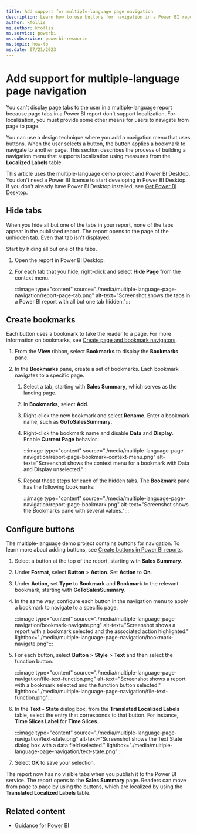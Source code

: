 ```yaml
---
title: Add support for multiple-language page navigation
description: Learn how to use buttons for navigation in a Power BI report without tabs. Translations Builder supports localization for button text.
author: kfollis   
ms.author: kfollis
ms.service: powerbi
ms.subservice: powerbi-resource
ms.topic: how-to
ms.date: 07/21/2023
---
```

# Add support for multiple-language page navigation

You can't display page tabs to the user in a multiple-language report because page tabs in a Power BI report don't support localization. For localization, you must provide some other means for users to navigate from page to page.

You can use a design technique where you add a navigation menu that uses buttons. When the user selects a button, the button applies a bookmark to navigate to another page. This section describes the process of building a navigation menu that supports localization using measures from the **Localized Labels** table.

This article uses the multiple-language demo project and Power BI Desktop. You don't need a Power BI license to start developing in Power BI Desktop. If you don't already have Power BI Desktop installed, see [Get Power BI Desktop](../fundamentals/desktop-get-the-desktop.md).

## Hide tabs

When you hide all but one of the tabs in your report, none of the tabs appear in the published report. The report opens to the page of the unhidden tab. Even that tab isn't displayed.

Start by hiding all but one of the tabs.

1. Open the report in Power BI Desktop.

1. For each tab that you hide, right-click and select **Hide Page** from the context menu.

   :::image type="content" source="./media/multiple-language-page-navigation/report-page-tab.png" alt-text="Screenshot shows the tabs in a Power BI report with all but one tab hidden.":::

## Create bookmarks

Each button uses a bookmark to take the reader to a page. For more information on bookmarks, see [Create page and bookmark navigators](../create-reports/button-navigators.md).

1. From the **View** ribbon, select **Bookmarks** to display the **Bookmarks** pane.

1. In the **Bookmarks** pane, create a set of bookmarks. Each bookmark navigates to a specific page.

   1. Select a tab, starting with **Sales Summary**, which serves as the landing page.
   1. In **Bookmarks**, select **Add**.
   1. Right-click the new bookmark and select **Rename**. Enter a bookmark name, such as **GoToSalesSummary**.
   1. Right-click the bookmark name and disable **Data** and **Display**. Enable **Current Page** behavior.

      :::image type="content" source="./media/multiple-language-page-navigation/report-page-bookmark-context-menu.png" alt-text="Screenshot shows the context menu for a bookmark with Data and Display unselected.":::

   1. Repeat these steps for each of the hidden tabs. The **Bookmark** pane has the following bookmarks:

      :::image type="content" source="./media/multiple-language-page-navigation/report-page-bookmark.png" alt-text="Screenshot shows the Bookmarks pane with several values.":::

## Configure buttons

The multiple-language demo project contains buttons for navigation. To learn more about adding buttons, see [Create buttons in Power BI reports](../create-reports/desktop-buttons.md).

1. Select a button at the top of the report, starting with **Sales Summary**.
1. Under **Format**, select **Button** > **Action**. Set **Action** to **On**.
1. Under **Action**, set **Type** to **Bookmark** and **Bookmark** to the relevant bookmark, starting with **GoToSalesSummary**.
1. In the same way, configure each button in the navigation menu to apply a bookmark to navigate to a specific page.

   :::image type="content" source="./media/multiple-language-page-navigation/bookmark-navigate.png" alt-text="Screenshot shows a report with a bookmark selected and the associated action highlighted." lightbox="./media/multiple-language-page-navigation/bookmark-navigate.png":::

1. For each button, select **Button** > **Style** > **Text** and then select the function button.

   :::image type="content" source="./media/multiple-language-page-navigation/file-text-function.png" alt-text="Screenshot shows a report with a bookmark selected and the function button selected." lightbox="./media/multiple-language-page-navigation/file-text-function.png":::

1. In the **Text - State** dialog box, from the **Translated Localized Labels** table, select the entry that corresponds to that button. For instance, **Time Slices Label** for **Time Slices**.

   :::image type="content" source="./media/multiple-language-page-navigation/text-state.png" alt-text="Screenshot shows the Text State dialog box with a data field selected." lightbox="./media/multiple-language-page-navigation/text-state.png":::

1. Select **OK** to save your selection.

The report now has no visible tabs when you publish it to the Power BI service. The report opens to the **Sales Summary** page. Readers can move from page to page by using the buttons, which are localized by using the **Translated Localized Labels** table.

## Related content

- [Guidance for Power BI](overview.md)

